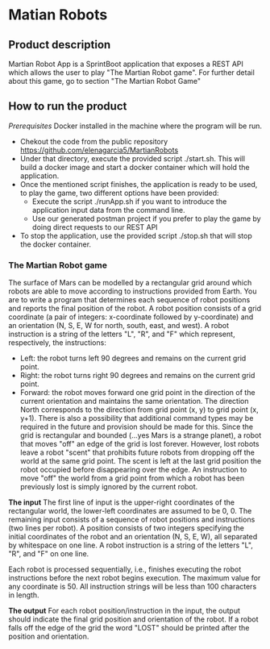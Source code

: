 # Matian Robots

## Product description
Martian Robot App is a SprintBoot application that exposes a REST API which allows the user to play "The Martian Robot game". For further detail about this game, go to section "The Martian Robot Game"

## How to run the product

*Prerequisites* Docker installed in the machine where the program will be run.

- Chekout the code from the public repository https://github.com/elenagarcia5/MartianRobots
- Under that directory, execute the provided script ./start.sh. This will build a docker image and start a docker container which will hold the application.
- Once the mentioned script finishes, the application is ready to be used, to play the game, two different options have been provided:
	- Execute the script ./runApp.sh if you want to introduce the application input data from the command line.
	- Use our generated postman project if you prefer to play the game by doing direct requests to our REST API
- To stop the application, use the provided script ./stop.sh that will stop the docker container.


### The Martian Robot game
The surface of Mars can be modelled by a rectangular grid around which robots are
able to move according to instructions provided from Earth. You are to write a
program that determines each sequence of robot positions and reports the final
position of the robot.
A robot position consists of a grid coordinate (a pair of integers: x-coordinate followed
by y-coordinate) and an orientation (N, S, E, W for north, south, east, and west). A
robot instruction is a string of the letters "L", "R", and "F" which represent,
respectively, the instructions:

- Left: the robot turns left 90 degrees and remains on the current grid point.
- Right: the robot turns right 90 degrees and remains on the current grid point.
- Forward: the robot moves forward one grid point in the direction of the current
orientation and maintains the same orientation.
The direction North corresponds to the direction from grid point (x, y) to grid point (x,
y+1).
There is also a possibility that additional command types may be required in the
future and provision should be made for this.
Since the grid is rectangular and bounded (...yes Mars is a strange planet), a robot
that moves "off" an edge of the grid is lost forever. However, lost robots leave a robot
"scent" that prohibits future robots from dropping off the world at the same grid point.
The scent is left at the last grid position the robot occupied before disappearing over
the edge. An instruction to move "off" the world from a grid point from which a robot
has been previously lost is simply ignored by the current robot.

**The input**
The first line of input is the upper-right coordinates of the rectangular world, the
lower-left coordinates are assumed to be 0, 0.
The remaining input consists of a sequence of robot positions and instructions (two
lines per robot). A position consists of two integers specifying the initial coordinates
of the robot and an orientation (N, S, E, W), all separated by whitespace on one line.
A robot instruction is a string of the letters "L", "R", and "F" on one line.

Each robot is processed sequentially, i.e., finishes executing the robot instructions
before the next robot begins execution.
The maximum value for any coordinate is 50.
All instruction strings will be less than 100 characters in length.

**The output**
For each robot position/instruction in the input, the output should indicate the final
grid position and orientation of the robot. If a robot falls off the edge of the grid the
word "LOST" should be printed after the position and orientation.